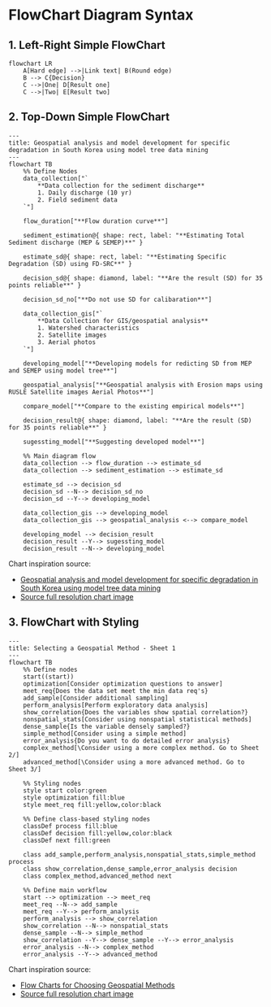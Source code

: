 # FlowChart Diagram Syntax

## 1. Left-Right Simple FlowChart
```mermaid
flowchart LR
    A[Hard edge] -->|Link text| B(Round edge)
    B --> C{Decision}
    C -->|One| D[Result one]
    C -->|Two| E[Result two]
```

## 2. Top-Down Simple FlowChart
```mermaid
---
title: Geospatial analysis and model development for specific degradation in South Korea using model tree data mining
---
flowchart TB
    %% Define Nodes
    data_collection["`
        **Data collection for the sediment discharge**
        1. Daily discharge (10 yr)
        2. Field sediment data
    `"]

    flow_duration["**Flow duration curve**"]

    sediment_estimation@{ shape: rect, label: "**Estimating Total Sediment discharge (MEP & SEMEP)**" }

    estimate_sd@{ shape: rect, label: "**Estimating Specific Degradation (SD) using FD-SRC**" }

    decision_sd@{ shape: diamond, label: "**Are the result (SD) for 35 points reliable**" }

    decision_sd_no["**Do not use SD for calibaration**"]

    data_collection_gis["`
        **Data Collection for GIS/geospatial analysis**
        1. Watershed characteristics
        2. Satellite images
        3. Aerial photos
    `"]

    developing_model["**Developing models for redicting SD from MEP and SEMEP using model tree**"]

    geospatial_analysis["**Geospatial analysis with Erosion maps using RUSLE Satellite images Aerial Photos**"]

    compare_model["**Compare to the existing empirical models**"]

    decision_result@{ shape: diamond, label: "**Are the result (SD) for 35 points reliable**" }

    sugessting_model["**Suggesting developed model**"]

    %% Main diagram flow
    data_collection --> flow_duration --> estimate_sd
    data_collection --> sediment_estimation --> estimate_sd

    estimate_sd --> decision_sd
    decision_sd --N--> decision_sd_no
    decision_sd --Y--> developing_model
    
    data_collection_gis --> developing_model
    data_collection_gis --> geospatial_analysis <--> compare_model

    developing_model --> decision_result
    decision_result --Y--> sugessting_model
    decision_result --N--> developing_model
```
Chart inspiration source:
- [Geospatial analysis and model development for specific degradation in South Korea using model tree data mining](https://www.sciencedirect.com/science/article/pii/S0341816221000011)
- [Source full resolution chart image](https://ars.els-cdn.com/content/image/1-s2.0-S0341816221000011-gr4.jpg)

## 3. FlowChart with Styling
```mermaid
---
title: Selecting a Geospatial Method - Sheet 1
---
flowchart TB
    %% Define nodes
    start((start))
    optimization[Consider optimization questions to answer]
    meet_req{Does the data set meet the min data req's}
    add_sample[Consider additional sampling]
    perform_analysis[Perform exploratory data analysis]
    show_correlation{Does the variables show spatial correlation?}
    nonspatial_stats[Consider using nonspatial statistical methods]
    dense_sample{Is the variable densely sampled?}
    simple_method[Consider using a simple method]
    error_analysis{Do you want to do detailed error analysis}
    complex_method[\Consider using a more complex method. Go to Sheet 2/]
    advanced_method[\Consider using a more advanced method. Go to Sheet 3/]

    %% Styling nodes
    style start color:green
    style optimization fill:blue
    style meet_req fill:yellow,color:black
    
    %% Define class-based styling nodes
    classDef process fill:blue
    classDef decision fill:yellow,color:black
    classDef next fill:green
    
    class add_sample,perform_analysis,nonspatial_stats,simple_method process
    class show_correlation,dense_sample,error_analysis decision
    class complex_method,advanced_method next

    %% Define main workflow
    start --> optimization --> meet_req
    meet_req --N--> add_sample
    meet_req --Y--> perform_analysis
    perform_analysis --> show_correlation
    show_correlation --N--> nonspatial_stats
    dense_sample --N--> simple_method
    show_correlation --Y--> dense_sample --Y--> error_analysis
    error_analysis --N--> complex_method
    error_analysis --Y--> advanced_method
```
Chart inspiration source:
- [Flow Charts for Choosing Geospatial Methods](https://gro-1.itrcweb.org/flow-charts-for-choosing-geospatial-methods/)
- [Source full resolution chart image](https://gro-1.itrcweb.org/wp-content/uploads/2016/10/gro_flow_chart_1of4_10_26_16.png)
